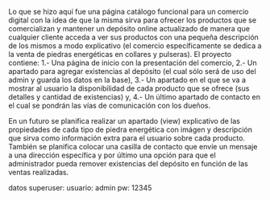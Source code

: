 
Lo que se hizo aquí fue una página catálogo funcional para un comercio digital con la idea de que la misma sirva para ofrecer los productos que se comercializan y mantener un depósito online actualizado de manera que cualquier cliente acceda a ver sus productos con una pequeña descripción de los mismos a modo explicativo (el comercio específicamente se dedica a la venta de piedras energéticas en collares y pulseras).
El proyecto contiene:
    1.- Una página de inicio con la presentación del comercio,
    2.- Un apartado para agregar existencias al depósito (el cual sólo será de uso del admin y guarda los datos en la base),
    3.- Un apartado en el que se va a mostrar al usuario la disponibilidad de cada producto que se ofrece (sus detalles y cantidad de existencias) y, 
    4.- Un último apartado de contacto en el cual se pondrán las vías de comunicación con los dueños.

En un futuro se planifica realizar un apartado (view) explicativo de las propiedades de cada tipo de piedra energética con imágen y descripción que sirva como información extra para el usuario sobre cada producto. También se planifica colocar una casilla de contacto que envíe un mensaje a una dirección específica y por último una opción para que el administrador pueda remover existencias del depósito en función de las ventas realizadas.

datos superuser:
    usuario: admin
    pw: 12345